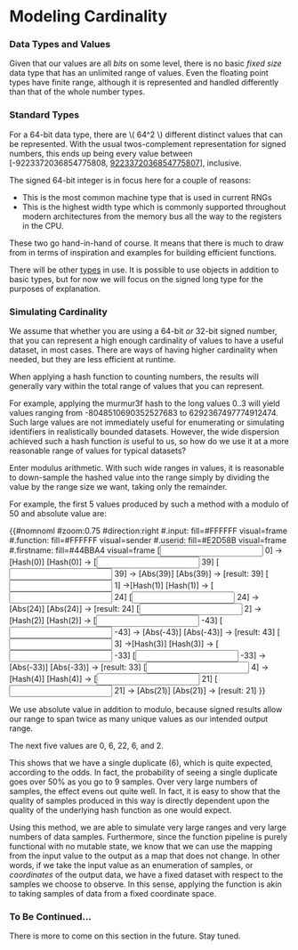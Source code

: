 Modeling Cardinality
====================

### Data Types and Values

Given that our values are all *bits* on some level, there is no basic *fixed
size* data type that has an unlimited range of values. Even the floating point
types have finite range, although it is represented and handled differently than
that of the whole number types.

### Standard Types

For a 64-bit data type, there are \\( 64^2 \\) different distinct values that
can be represented. With the usual twos-complement representation for signed
numbers, this ends up being every value between [-9223372036854775808,
[9223372036854775807](https://en.wikipedia.org/wiki/9223372036854775807)],
inclusive.

The signed 64-bit integer is in focus here for a couple of reasons:

* This is the most common machine type that is used in current RNGs
* This is the highest width type which is commonly supported throughout
  modern architectures from the memory bus all the way to the registers
  in the CPU.

These two go hand-in-hand of course. It means that there is much to draw from in
terms of inspiration and examples for building efficient functions.

There will be other
[types](https://docs.oracle.com/javase/tutorial/java/nutsandbolts/datatypes.html)
in use.  It is possible to use objects in addition to basic types, but for now
we will focus on the signed long type for the purposes of explanation.

### Simulating Cardinality

We assume that whether you are using a 64-bit *or* 32-bit signed number, that
you can represent a high enough cardinality of values to have a useful dataset,
in most cases. There are ways of having higher cardinality when needed, but they
are less efficient at runtime.

When applying a hash function to counting numbers, the results will generally
vary within the total range of values that you can represent.

For example, applying the murmur3f hash to the long values 0..3 will yield
values ranging from -8048510690352527683 to 6292367497774912474. Such large
values are not immediately useful for enumerating or simulating identifiers in
realistically bounded datasets. However, the wide dispersion achieved such a
hash function *is* useful to us, so how do we use it at a more reasonable range
of values for typical datasets?

Enter modulus arithmetic. With such wide ranges in values, it is reasonable to
down-sample the hashed value into the range simply by dividing the value by the
range size we want, taking only the remainder.

For example, the first 5 values produced by such a method with a modulo of 
50 and absolute value are:

{{#nomnoml
#zoom:0.75
#direction:right
#.input: fill=#FFFFFF visual=frame
#.function: fill=#FFFFFF visual=sender
#.userid: fill=#E2D58B visual=frame
#.firstname: fill=#44BBA4 visual=frame
[<input> 0] ->[<function>Hash(0)]
[<function>Hash(0)] -> [<input> 39]
[<input> 39] -> [<function>Abs(39)]
[<function>Abs(39)] -> [<firstname>result: 39]
[<input> 1] ->[<function>Hash(1)]
[<function>Hash(1)] -> [<input> 24]
[<input> 24] -> [<function>Abs(24)]
[<function>Abs(24)] -> [<firstname>result: 24]
[<input> 2] ->[<function>Hash(2)]
[<function>Hash(2)] -> [<input> -43]
[<input> -43] -> [<function>Abs(-43)]
[<function>Abs(-43)] -> [<firstname>result: 43]
[<input> 3] ->[<function>Hash(3)]
[<function>Hash(3)] -> [<input> -33]
[<input> -33] -> [<function>Abs(-33)]
[<function>Abs(-33)] -> [<firstname>result: 33]
[<input> 4] ->[<function>Hash(4)]
[<function>Hash(4)] -> [<input> 21]
[<input> 21] -> [<function>Abs(21)]
[<function>Abs(21)] -> [<firstname>result: 21]
}}     

We use absolute value in addition to modulo, because signed results allow our
range to span twice as many unique values as our intended output range.

The next five values are 0, 6, 22, 6, and 2.

This shows that we have a single duplicate (6), which is quite expected,
according to the odds. In fact, the probability of seeing a single duplicate
goes over 50% as you go to 9 samples. Over very large numbers of samples, the
effect evens out quite well. In fact, it is easy to show that the quality of
samples produced in this way is directly dependent upon the quality of the
underlying hash function as one would expect.

Using this method, we are able to simulate very large ranges and very large
numbers of data samples. Furthermore, since the function pipeline is purely
functional with no mutable state, we know that we can use the mapping from the
input value to the output as a map that does not change. In other words, if we
take the input value as an enumeration of samples, or *coordinates* of the
output data, we have a fixed dataset with respect to the samples we choose to
observe. In this sense, applying the function is akin to taking samples of data
from a fixed coordinate space.

### To Be Continued...

There is more to come on this section in the future. Stay tuned.
